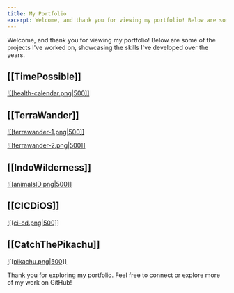 ```yaml
---
title: My Portfolio
excerpt: Welcome, and thank you for viewing my portfolio! Below are some of the projects I've worked on, showcasing the skills I've developed over the years.
---
```


Welcome, and thank you for viewing my portfolio! Below are some of the projects I've worked on, showcasing the skills I've developed over the years. 



## [[TimePossible]]

[![[health-calendar.png|500]]](<publish/portfolio/TimePossible>)

## [[TerraWander]]

[![[terrawander-1.png|500]]](<publish/portfolio/TerraWander>)

[![[terrawander-2.png|500]]](<publish/portfolio/TerraWander>)

## [[IndoWilderness]]

[![[animalsID.png|500]]](<publish/portfolio/IndoWilderness>)

## [[CICDiOS]]

[![[ci-cd.png|500]]](<publish/portfolio/CICDiOS>)

## [[CatchThePikachu]]

[![[pikachu.png|500]]](<publish/portfolio/CatchThePikachu>)

Thank you for exploring my portfolio. Feel free to connect or explore more of my work on GitHub!